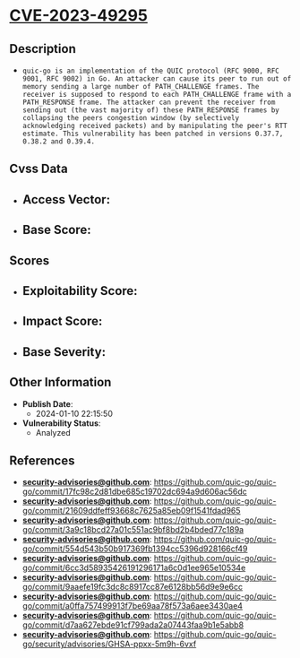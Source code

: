 
# [CVE-2023-49295](https://github.com/quic-go/quic-go/commit/17fc98c2d81dbe685c19702dc694a9d606ac56dc)

## Description

- `quic-go is an implementation of the QUIC protocol (RFC 9000, RFC 9001, RFC 9002) in Go. An attacker can cause its peer to run out of memory sending a large number of PATH_CHALLENGE frames. The receiver is supposed to respond to each PATH_CHALLENGE frame with a PATH_RESPONSE frame. The attacker can prevent the receiver from sending out (the vast majority of) these PATH_RESPONSE frames by collapsing the peers congestion window (by selectively acknowledging received packets) and by manipulating the peer's RTT estimate. This vulnerability has been patched in versions 0.37.7, 0.38.2 and 0.39.4.`

## Cvss Data

- **Access Vector**:
  - 
- **Base Score**:
  - 

## Scores

- **Exploitability Score**:
  - 
- **Impact Score**:
  - 
- **Base Severity**:
  - 

## Other Information

- **Publish Date**:
  - 2024-01-10 22:15:50
- **Vulnerability Status**:
  - Analyzed

## References

- **security-advisories@github.com**: https://github.com/quic-go/quic-go/commit/17fc98c2d81dbe685c19702dc694a9d606ac56dc
- **security-advisories@github.com**: https://github.com/quic-go/quic-go/commit/21609ddfeff93668c7625a85eb09f1541fdad965
- **security-advisories@github.com**: https://github.com/quic-go/quic-go/commit/3a9c18bcd27a01c551ac9bf8bd2b4bded77c189a
- **security-advisories@github.com**: https://github.com/quic-go/quic-go/commit/554d543b50b917369fb1394cc5396d928166cf49
- **security-advisories@github.com**: https://github.com/quic-go/quic-go/commit/6cc3d58935426191296171a6c0d1ee965e10534e
- **security-advisories@github.com**: https://github.com/quic-go/quic-go/commit/9aaefe19fc3dc8c8917cc87e6128bb56d9e9e6cc
- **security-advisories@github.com**: https://github.com/quic-go/quic-go/commit/a0ffa757499913f7be69aa78f573a6aee3430ae4
- **security-advisories@github.com**: https://github.com/quic-go/quic-go/commit/d7aa627ebde91cf799ada2a07443faa9b1e5abb8
- **security-advisories@github.com**: https://github.com/quic-go/quic-go/security/advisories/GHSA-ppxx-5m9h-6vxf
